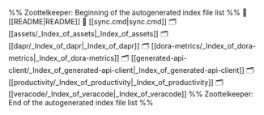 %% Zoottelkeeper: Beginning of the autogenerated index file list  %%
📄 [[README|README]]
📄 [[sync.cmd|sync.cmd]]
🗂️ [[assets/_Index_of_assets|_Index_of_assets]]
🗂️ [[dapr/_Index_of_dapr|_Index_of_dapr]]
🗂️ [[dora-metrics/_Index_of_dora-metrics|_Index_of_dora-metrics]]
🗂️ [[generated-api-client/_Index_of_generated-api-client|_Index_of_generated-api-client]]
🗂️ [[productivity/_Index_of_productivity|_Index_of_productivity]]
🗂️ [[veracode/_Index_of_veracode|_Index_of_veracode]]
%% Zoottelkeeper: End of the autogenerated index file list  %%
